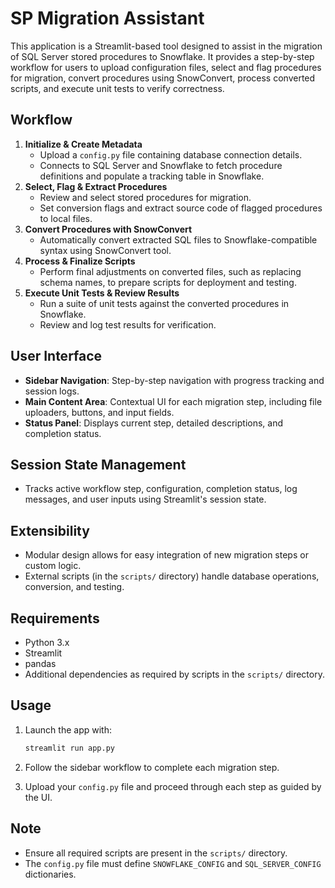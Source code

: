 # SP Migration Assistant

This application is a Streamlit-based tool designed to assist in the migration of SQL Server stored procedures to Snowflake. It provides a step-by-step workflow for users to upload configuration files, select and flag procedures for migration, convert procedures using SnowConvert, process converted scripts, and execute unit tests to verify correctness.


## Workflow

1. **Initialize & Create Metadata**
    - Upload a `config.py` file containing database connection details.
    - Connects to SQL Server and Snowflake to fetch procedure definitions and populate a tracking table in Snowflake.
2. **Select, Flag & Extract Procedures**
    - Review and select stored procedures for migration.
    - Set conversion flags and extract source code of flagged procedures to local files.
3. **Convert Procedures with SnowConvert**
    - Automatically convert extracted SQL files to Snowflake-compatible syntax using SnowConvert tool.
4. **Process & Finalize Scripts**
    - Perform final adjustments on converted files, such as replacing schema names, to prepare scripts for deployment and testing.
5. **Execute Unit Tests & Review Results**
    - Run a suite of unit tests against the converted procedures in Snowflake.
    - Review and log test results for verification.

## User Interface

- **Sidebar Navigation**: Step-by-step navigation with progress tracking and session logs.
- **Main Content Area**: Contextual UI for each migration step, including file uploaders, buttons, and input fields.
- **Status Panel**: Displays current step, detailed descriptions, and completion status.

## Session State Management

- Tracks active workflow step, configuration, completion status, log messages, and user inputs using Streamlit's session state.

## Extensibility

- Modular design allows for easy integration of new migration steps or custom logic.
- External scripts (in the `scripts/` directory) handle database operations, conversion, and testing.

## Requirements

- Python 3.x
- Streamlit
- pandas
- Additional dependencies as required by scripts in the `scripts/` directory.

## Usage

1. Launch the app with:

   ```bash
   streamlit run app.py
   ```

2. Follow the sidebar workflow to complete each migration step.
3. Upload your `config.py` file and proceed through each step as guided by the UI.

## Note

- Ensure all required scripts are present in the `scripts/` directory.
- The `config.py` file must define `SNOWFLAKE_CONFIG` and `SQL_SERVER_CONFIG` dictionaries.
